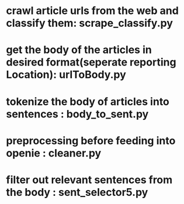 #	crawl article urls from the web and classify them: scrape_classify.py
#	get the body of the articles in desired format(seperate reporting Location): urlToBody.py
#	tokenize the body of articles into sentences : body_to_sent.py
#	preprocessing before feeding into openie : cleaner.py
#	filter out relevant sentences from the body : sent_selector5.py
	
